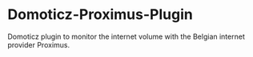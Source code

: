 # Domoticz-Proximus-Plugin
Domoticz plugin to monitor the internet volume with the Belgian internet provider Proximus.
